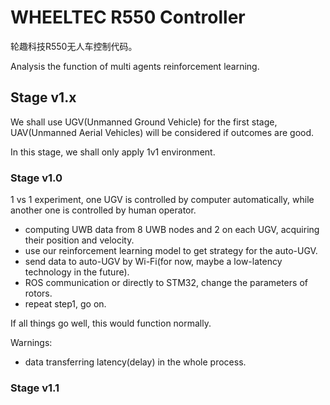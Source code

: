 # WHEELTEC R550 Controller

轮趣科技R550无人车控制代码。

Analysis the function of multi agents reinforcement learning.

## Stage v1.x
We shall use UGV(Unmanned Ground Vehicle) for the first stage, 
UAV(Unmanned Aerial Vehicles) will be considered if outcomes are good.

In this stage, we shall only apply 1v1 environment.

### Stage v1.0

1 vs 1 experiment, one UGV is controlled by computer automatically, while another one is controlled by human operator.

* computing UWB data from 8 UWB nodes and 2 on each UGV, acquiring their position and velocity.
* use our reinforcement learning model to get strategy for the auto-UGV.
* send data to auto-UGV by Wi-Fi(for now, maybe a low-latency technology in the future).
* ROS communication or directly to STM32, change the parameters of rotors.
* repeat step1, go on.

If all things go well, this would function normally.

Warnings:
* data transferring latency(delay) in the whole process.

### Stage v1.1

